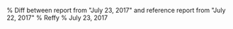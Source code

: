 % Diff between report from "July 23, 2017" and reference report from "July 22, 2017"
% Reffy
% July 23, 2017

